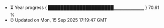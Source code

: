 - ⏳ Year progress { █████████████████████▁▁▁▁▁▁▁▁▁ } 70.61 %
- ⏰ Updated on Mon, 15 Sep 2025 17:19:47 GMT

